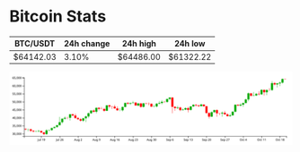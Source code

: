 # Bitcoin Stats

BTC/USDT|24h change|24h high|24h low|
|---|---|---|---|
|$64142.03|3.10%|$64486.00|$61322.22|

<img src="./chart.svg">
